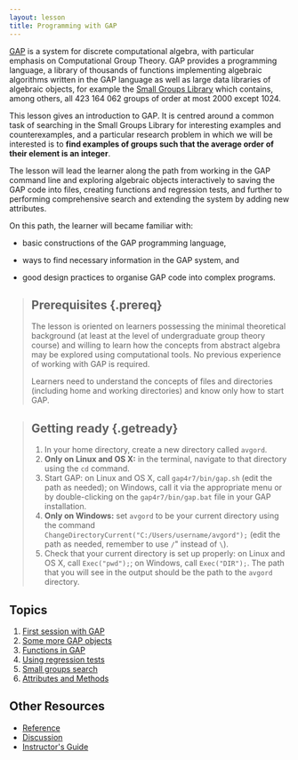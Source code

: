 ```yaml
---
layout: lesson
title: Programming with GAP
---
```


[GAP](http://www-gap.system.org) is a system for discrete computational algebra,
with particular emphasis on Computational Group Theory. GAP provides a
programming language, a library of thousands of functions implementing algebraic
algorithms written in the GAP language as well as large data libraries of algebraic
objects, for example the [Small Groups Library](http://www.gap-system.org/Packages/sgl.html)
which contains, among others, all 423 164 062 groups of order at most 2000 except 1024.

This lesson gives an introduction to GAP. It is centred around a common task of
searching in the Small Groups Library for interesting examples and counterexamples,
and a particular research problem in which we will be interested is to **find
examples of groups such that the average order of their element is an integer**.

The lesson will lead the learner along the path from working in the GAP command
line and exploring algebraic objects interactively to saving the GAP code into
files, creating functions and regression tests, and further to performing
comprehensive search and extending the system by adding new attributes.

On this path, the learner will became familiar with:

* basic constructions of the GAP programming language,

* ways to find necessary information in the GAP system, and

* good design practices to organise GAP code into complex programs.

> ## Prerequisites {.prereq}
>
> The lesson is oriented on learners possessing the minimal theoretical
> background (at least at the level of undergraduate group theory course)
> and willing to learn how the concepts from abstract algebra may be
> explored using computational tools.
> No previous experience of working with GAP is required.
>
> Learners need to understand the concepts of files and directories
> (including home and working directories) and know only how to start GAP.

> ## Getting ready {.getready}
> 1. In your home directory, create a new directory called `avgord`.
> 2. **Only on Linux and OS X:** in the terminal, navigate to that directory
>    using the `cd` command.
> 3. Start GAP: on Linux and OS X, call `gap4r7/bin/gap.sh` (edit the path as
>    needed); on Windows, call it via the appropriate menu or by double-clicking
>    on the `gap4r7/bin/gap.bat` file in your GAP installation.
> 4. **Only on Windows:** set `avgord` to be your current directory using the
>    command `ChangeDirectoryCurrent("C:/Users/username/avgord");` (edit the
path as needed, remember to use `/`" instead of `\`).
> 5. Check that your current directory is set up properly: on Linux and OS X,
>    call `Exec("pwd");`; on Windows, call `Exec("DIR");`. The path that you
>    will see in the output should be the path to the `avgord` directory.

## Topics

1.  [First session with GAP](01-command-line.html)
2.  [Some more GAP objects](02-some-objects.html)
3.  [Functions in GAP](03-func.html)
4.  [Using regression tests](04-testing.html)
5.  [Small groups search](05-small-groups.html)
6.  [Attributes and Methods](06-attributes.html)

## Other Resources

*   [Reference](reference.html)
*   [Discussion](discussion.html)
*   [Instructor's Guide](instructors.html)
